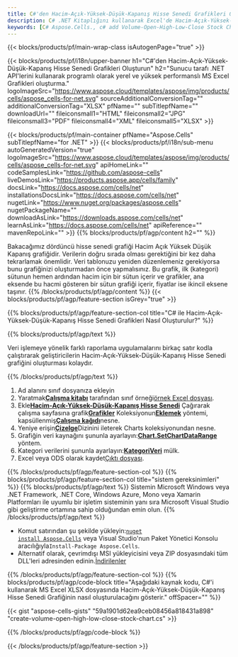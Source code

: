 ```yaml
---
title: C#'den Hacim-Açık-Yüksek-Düşük-Kapanış Hisse Senedi Grafikleri Oluşturun
description: C# .NET Kitaplığını kullanarak Excel'de Hacim-Açık-Yüksek-Düşük-Kapanış Hisse Senedi grafikleri oluşturmak için örnek kod. VB.NET, Asp.NET veya herhangi bir .NET tabanlı uygulama içinde MS Excel'de Hacim-Açık-Yüksek-Düşük-Kapanış Hisse Senedi grafiği oluşturmak için bu kodu kullanın.
keywords: [C# Aspose.Cells., c# add Volume-Open-High-Low-Close Stock Chart., c# insert Volume-Open-High-Low-Close Stock Chart., c# create Volume-Open-High-Low-Close Stock Chart]
---
```

{{< blocks/products/pf/main-wrap-class isAutogenPage="true" >}}

{{< blocks/products/pf/i18n/upper-banner h1="C#\'den Hacim-Açık-Yüksek-Düşük-Kapanış Hisse Senedi Grafikleri Oluşturun" h2="Sunucu tarafı .NET API\'lerini kullanarak programlı olarak yerel ve yüksek performanslı MS Excel Grafikleri oluşturma." logoImageSrc="https://www.aspose.cloud/templates/aspose/img/products/cells/aspose_cells-for-net.svg" sourceAdditionalConversionTag="" additionalConversionTag="XLSX" pfName="" subTitlepfName="" downloadUrl="" fileiconsmall1="HTML" fileiconsmall2="JPG" fileiconsmall3="PDF" fileiconsmall4="XML" fileiconsmall5="XLSX" >}}

{{< blocks/products/pf/main-container pfName="Aspose.Cells" subTitlepfName="for .NET" >}}
{{< blocks/products/pf/i18n/sub-menu autoGeneratedVersion="true" logoImageSrc="https://www.aspose.cloud/templates/aspose/img/products/cells/aspose_cells-for-net.svg" apiHomeLink="" codeSamplesLink="https://github.com/aspose-cells" liveDemosLink="https://products.aspose.app/cells/family" docsLink="https://docs.aspose.com/cells/net" installationsDocsLink="https://docs.aspose.com/cells/net" nugetLink="https://www.nuget.org/packages/aspose.cells" nugetPackageName="" downloadAsLink="https://downloads.aspose.com/cells/net" learnAsLink="https://docs.aspose.com/cells/net" apiReference="" mavenRepoLink="" >}}
{{% blocks/products/pf/agp/content h2="" %}}

Bakacağımız dördüncü hisse senedi grafiği Hacim Açık Yüksek Düşük Kapanış grafiğidir. Verilerin doğru sırada olması gerektiğini bir kez daha tekrarlamak önemlidir. Veri tablonuzu yeniden düzenlemeniz gerekiyorsa bunu grafiğinizi oluşturmadan önce yapmalısınız. Bu grafik, ilk (kategori) sütunun hemen ardından hacim için bir sütun içerir ve grafikler, ana eksende bu hacmi gösteren bir sütun grafiği içerir, fiyatlar ise ikincil eksene taşınır.
{{% /blocks/products/pf/agp/content %}}
{{< blocks/products/pf/agp/feature-section isGrey="true" >}}

{{% blocks/products/pf/agp/feature-section-col title="C# ile Hacim-Açık-Yüksek-Düşük-Kapanış Hisse Senedi Grafikleri Nasıl Oluşturulur?" %}}

{{% blocks/products/pf/agp/text %}}

Veri işlemeye yönelik farklı raporlama uygulamalarını birkaç satır kodla çalıştırarak geliştiricilerin Hacim-Açık-Yüksek-Düşük-Kapanış Hisse Senedi grafiğini oluşturması kolaydır.

{{% /blocks/products/pf/agp/text %}}

1. Ad alanını sınıf dosyanıza ekleyin
1.  Yaratmak[**Çalışma kitabı**](https://reference.aspose.com/cells/net/aspose.cells/workbook) tarafından sınıf örneği[örnek Excel dosyası](Volume-Open-High-Low-Close.xlsx).
1.  Ekle[**Hacim-Açık-Yüksek-Düşük-Kapanış Hisse Senedi**](https://reference.aspose.com/cells/net/aspose.cells.charts/charttype) Çağırarak çalışma sayfasına grafik[**Grafikler**](https://reference.aspose.com/cells/net/aspose.cells.charts/chartcollection) Koleksiyonun[**Eklemek**](https://reference.aspose.com/cells/net/aspose.cells.charts/chartcollection/methods/add) yöntemi, kapsüllenmiş[**Çalışma kağıdı**](https://reference.aspose.com/cells/net/aspose.cells/worksheet)nesne.
1.  Yeniye erişin[**Çizelge**](https://reference.aspose.com/cells/net/aspose.cells.charts/chart)Dizinini ileterek Charts koleksiyonundan nesne.
1.  Grafiğin veri kaynağını şununla ayarlayın:[**Chart.SetChartDataRange**](https://reference.aspose.com/cells/net/aspose.cells.charts/chart/methods/setchartdatarange) yöntem.
1.  Kategori verilerini şununla ayarlayın:[**KategoriVeri**](https://reference.aspose.com/cells/net/aspose.cells.charts/seriescollection/categorydata/) mülk.
1.  Excel veya ODS olarak kaydet[Çıktı dosyası](out.xlsx).

{{% /blocks/products/pf/agp/feature-section-col %}}
{{% blocks/products/pf/agp/feature-section-col title="sistem gereksinimleri" %}}
{{% blocks/products/pf/agp/text %}}
Sistemin Microsoft Windows veya .NET Framework, .NET Core, Windows Azure, Mono veya Xamarin Platformları ile uyumlu bir işletim sisteminin yanı sıra Microsoft Visual Studio gibi geliştirme ortamına sahip olduğundan emin olun.
{{% /blocks/products/pf/agp/text %}}
-  Komut satırından şu şekilde yükleyin:<code><a href="https://downloads.aspose.com/cells/net">nuget install Aspose.Cells</a></code> veya Visual Studio'nun Paket Yönetici Konsolu aracılığıyla<code>Install-Package Aspose.Cells</code>.
-  Alternatif olarak, çevrimdışı MSI yükleyicisini veya ZIP dosyasındaki tüm DLL'leri adresinden edinin.<a href="https://downloads.aspose.com/cells/net">İndirilenler</a>

{{% /blocks/products/pf/agp/feature-section-col %}}
{{% blocks/products/pf/agp/code-block title="Aşağıdaki kaynak kodu, C#\'i kullanarak MS Excel XLSX dosyasında Hacim-Açık-Yüksek-Düşük-Kapanış Hisse Senedi Grafiğinin nasıl oluşturulacağını gösterir." offSpacer="" %}}

{{< gist "aspose-cells-gists" "59a1901d62ea9ceb08456a818431a898" "create-volume-open-high-low-close-stock-chart.cs" >}}

{{% /blocks/products/pf/agp/code-block %}}

{{< /blocks/products/pf/agp/feature-section >}}

<!-- aboutfile Starts -->
